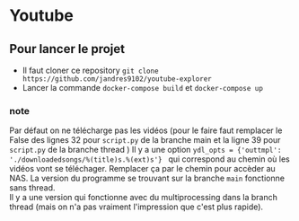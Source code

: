 # Youtube 

## Pour lancer le projet 
-  Il faut cloner ce repository 
```git clone https://github.com/jandres9102/youtube-explorer ```   
-  Lancer la commande ```docker-compose build``` et ```docker-compose up```  

### note 
Par défaut on ne télécharge pas les vidéos (pour le faire faut remplacer le False des lignes 32 pour ```script.py``` de la branche main et la ligne 39 pour ```script.py``` de la branche thread )
Il y a une option ``` ydl_opts = {'outtmpl': './downloadedsongs/%(title)s.%(ext)s'}  ``` qui correspond au chemin où les vidéos vont se téléchager. Remplacer ça par le chemin pour accèder au NAS.
La version du programme se trouvant sur la branche ```main``` fonctionne sans thread.  
Il y a une version qui fonctionne avec du multiprocessing dans la branch thread (mais on n'a pas vraiment l'impression que c'est plus rapide).
